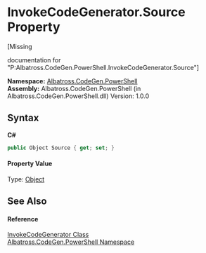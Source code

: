 # InvokeCodeGenerator.Source Property 
 

\[Missing <summary> documentation for "P:Albatross.CodeGen.PowerShell.InvokeCodeGenerator.Source"\]

**Namespace:**&nbsp;<a href="N_Albatross_CodeGen_PowerShell.md">Albatross.CodeGen.PowerShell</a><br />**Assembly:**&nbsp;Albatross.CodeGen.PowerShell (in Albatross.CodeGen.PowerShell.dll) Version: 1.0.0

## Syntax

**C#**<br />
``` C#
public Object Source { get; set; }
```


#### Property Value
Type: <a href="http://msdn2.microsoft.com/en-us/library/e5kfa45b" target="_blank">Object</a>

## See Also


#### Reference
<a href="T_Albatross_CodeGen_PowerShell_InvokeCodeGenerator.md">InvokeCodeGenerator Class</a><br /><a href="N_Albatross_CodeGen_PowerShell.md">Albatross.CodeGen.PowerShell Namespace</a><br />